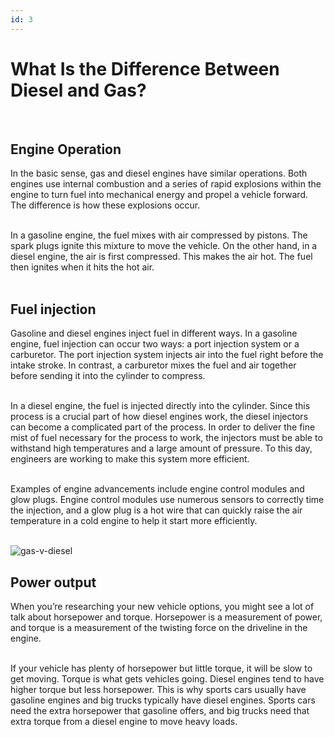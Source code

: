```yaml
---
id: 3
---
```


<h1 class="text-4xl">What Is the Difference Between Diesel and Gas?</h1> <br>

<h2 class="text-3xl">Engine Operation</h2>

In the basic sense, gas and diesel engines have similar operations. Both engines use internal combustion and a series of rapid explosions within the engine to turn fuel into mechanical energy and propel a vehicle forward. The difference is how these explosions occur. <br><br>

In a gasoline engine, the fuel mixes with air compressed by pistons. The spark plugs ignite this mixture to move the vehicle. On the other hand, in a diesel engine, the air is first compressed. This makes the air hot. The fuel then ignites when it hits the hot air.<br> <br>

<h2 class="text-3xl">Fuel injection</h2>

Gasoline and diesel engines inject fuel in different ways. In a gasoline engine, fuel injection can occur two ways: a port injection system or a carburetor. The port injection system injects air into the fuel right before the intake stroke. In contrast, a carburetor mixes the fuel and air together before sending it into the cylinder to compress. <br> <br>

In a diesel engine, the fuel is injected directly into the cylinder. Since this process is a crucial part of how diesel engines work, the diesel injectors can become a complicated part of the process. In order to deliver the fine mist of fuel necessary for the process to work, the injectors must be able to withstand high temperatures and a large amount of pressure. To this day, engineers are working to make this system more efficient. <br> <br>

Examples of engine advancements include engine control modules and glow plugs. Engine control modules use numerous sensors to correctly time the injection, and a glow plug is a hot wire that can quickly raise the air temperature in a cold engine to help it start more efficiently. <br> <br>

![gas-v-diesel](gas-vs-diesel.png) <br>

<h2 class="text-3xl">Power output</h2>

When you’re researching your new vehicle options, you might see a lot of talk about horsepower and torque. Horsepower is a measurement of power, and torque is a measurement of the twisting force on the driveline in the engine. <br> <br>

If your vehicle has plenty of horsepower but little torque, it will be slow to get moving. Torque is what gets vehicles going. Diesel engines tend to have higher torque but less horsepower. This is why sports cars usually have gasoline engines and big trucks typically have diesel engines. Sports cars need the extra horsepower that gasoline offers, and big trucks need that extra torque from a diesel engine to move heavy loads. <br> <br>
